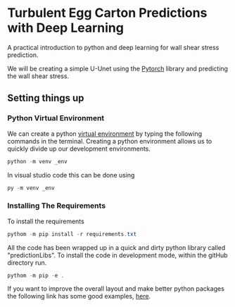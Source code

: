 # Turbulent Egg Carton Predictions with Deep Learning

A practical introduction to python and deep learning for wall shear stress
prediction.

We will be creating a simple U-Unet using the
[Pytorch](https://pytorch.org/tutorials/) library and predicting the wall shear
stress.

## Setting things up

### Python Virtual Environment

We can create a python [virtual
environment](https://docs.python.org/3/tutorial/venv.html) by typing the following
commands in the terminal. Creating a python environment allows us to quickly divide
up our development environments.

```powershell
python -m venv _env
```

In visual studio code this can be done using

```powershell
py -m venv _env
```

### Installing The Requirements

To install the requirements

```powershell
pythom -m pip install -r requirements.txt
```

All the code has been wrapped up in a quick and dirty python library called
"predictionLibs". To install the code in development mode, within the gitHub
directory run.

```powershell
pythom -m pip -e .
```

If you want to improve the overall layout and make better python packages the
following link has some good examples,
[here](https://python-packaging.readthedocs.io/en/latest/minimal.html#creating-the-scaffolding).
